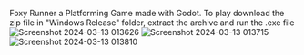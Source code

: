 Foxy Runner a Platforming Game made with Godot. To play download the zip file in "Windows Release" folder, extract the archive and run the .exe file
![Screenshot 2024-03-13 013626](https://github.com/Simon-Yacoub/PlatformerGodot/assets/48601915/278d9d3c-1d90-4b17-a9e8-ee046ad4e57c)
![Screenshot 2024-03-13 013715](https://github.com/Simon-Yacoub/PlatformerGodot/assets/48601915/26a28f8c-3855-49af-b36b-6a94f2a14dc1)
![Screenshot 2024-03-13 013810](https://github.com/Simon-Yacoub/PlatformerGodot/assets/48601915/768c275f-ec27-48ff-b987-afb028d1d82d)


